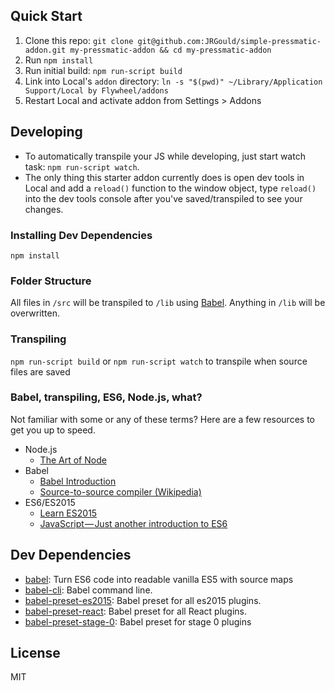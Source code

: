 ## Quick Start
 1. Clone this repo: `git clone git@github.com:JRGould/simple-pressmatic-addon.git my-pressmatic-addon && cd my-pressmatic-addon`
 1. Run `npm install`
 1. Run initial build: `npm run-script build`
 1. Link into Local's `addon` directory: `ln -s "$(pwd)" ~/Library/Application Support/Local by Flywheel/addons`
 1. Restart Local and activate addon from Settings > Addons

## Developing

 - To automatically transpile your JS while developing, just start watch task: `npm run-script watch`.
 - The only thing this starter addon currently does is open dev tools in Local and add a `reload()` function to the window object, type `reload()` into the dev tools console after you've saved/transpiled to see your changes.


### Installing Dev Dependencies
`npm install`

### Folder Structure
All files in `/src` will be transpiled to `/lib` using [Babel](https://github.com/babel/babel/). Anything in `/lib` will be overwritten.

### Transpiling
`npm run-script build` or `npm run-script watch` to transpile when source files are saved

### Babel, transpiling, ES6, Node.js, what?
Not familiar with some or any of these terms? Here are a few resources to get you up to speed.

- Node.js
  - [The Art of Node](https://github.com/maxogden/art-of-node#the-art-of-node)
- Babel
  - [Babel Introduction](https://github.com/thejameskyle/babel-handbook/blob/master/translations/en/user-handbook.md#toc-introduction)
  - [Source-to-source compiler (Wikipedia)](https://en.wikipedia.org/wiki/Source-to-source_compiler)
- ES6/ES2015
  - [Learn ES2015](https://babeljs.io/docs/learn-es2015/)
  - [JavaScript — Just another introduction to ES6](https://medium.com/sons-of-javascript/javascript-an-introduction-to-es6-1819d0d89a0f#.a11ayxe2p)

## Dev Dependencies

- [babel](https://github.com/babel/babel/tree/master/packages): Turn ES6 code into readable vanilla ES5 with source maps
- [babel-cli](https://github.com/babel/babel/tree/master/packages): Babel command line.
- [babel-preset-es2015](https://github.com/babel/babel/tree/master/packages): Babel preset for all es2015 plugins.
- [babel-preset-react](https://github.com/babel/babel/tree/master/packages): Babel preset for all React plugins.
- [babel-preset-stage-0](https://github.com/babel/babel/tree/master/packages): Babel preset for stage 0 plugins


## License

MIT
